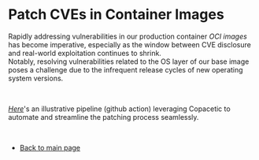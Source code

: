 # Patch CVEs in Container Images  
Rapidly addressing vulnerabilities in our production container *OCI images* has become imperative, especially as the window between CVE disclosure and real-world exploitation continues to shrink.  
Notably, resolving vulnerabilities related to the OS layer of our base image poses a challenge due to the infrequent release cycles of new operating system versions.  

<br>  

[*Here*](https://github.com/r3drun3/immunize)'s an illustrative pipeline (github action) leveraging Copacetic to automate and streamline the patching process seamlessly.  


<br>  


- [Back to main page](../../../index.md)  